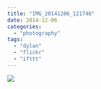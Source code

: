 ```yaml
---
title: "IMG_20141206_121746"
date: 2014-12-06
categories: 
  - "photography"
tags: 
  - "dylan"
  - "flickr"
  - "ifttt"
---
```


![](https://farm8.staticflickr.com/7552/15961502935_286dc815d2_b.jpg)
